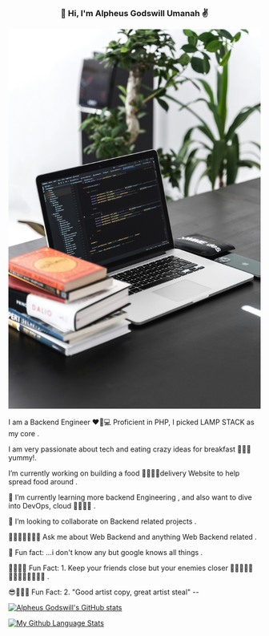 <h3 align="center">👋 Hi, I'm Alpheus Godswill Umanah ✌️</h3>
<!-- <p align="center">
   <a href="https://utibeumanah.netlify.app">🌍 Website</a> • 
  <a href="https://utibeabasiumanah6.medium.com/">📖 Blog</a> • 
</p> -->

![](logo.jpg)

I am a Backend Engineer  ❤🧡💻 Proficient in PHP, I picked LAMP STACK as my core .

I am very passionate about tech  and eating crazy ideas for breakfast 🍗🌭🧀 yummy!.

 I’m currently working on building a food 🥗🥙🥪🌮delivery Website to help spread food around .

🎋 I’m currently learning more backend Engineering , and also want to dive into DevOps, cloud  🐱‍🏍🐱‍🏍 .

🐢 I’m looking to collaborate on Backend related projects .

💬👨🏼‍💻👩🏼‍💻 Ask me about Web Backend and anything Web Backend  related .

🛒 Fun fact: ...i don't know any but google knows all things .

🎇🎆🎆🎨 Fun Fact: 1. Keep your friends close but your enemies closer 👩🏼‍🤝‍🧑🏿👨‍👨‍👦‍👦👨‍👨‍👦‍👦 .

😎🥡🍛🥩 Fun Fact: 2. "Good artist copy, great artist steal" -- 

[![Alpheus Godswill's GitHub stats](https://github-readme-stats.vercel.app/api?username=Alpheus-godswill1&count_private=true&show_icons=true&theme=merko)](https://github.com/Alpheus-godswill1/github-readme-stats)

 <!-- [![My GitHub Language Stats](https://github-readme-stats.vercel.app/api/top-langs/?username=Alpheus-godswill1&langs_count=5&hide=ruby)]() -->

[![My Github Language Stats](https://github-readme-stats.vercel.app/api/top-langs/?username=Alpheus-godswill1&layout=compact&theme=merko)](https://github.com/Alpheus-godswill1/github-readme-stats)
